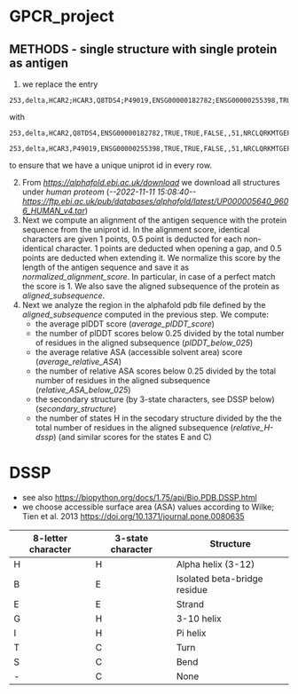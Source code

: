 # GPCR_project

## METHODS - single structure with single protein as antigen

1) we replace the entry 
```
253,delta,HCAR2;HCAR3,Q8TDS4;P49019,ENSG00000182782;ENSG00000255398,TRUE,TRUE,FALSE,,51,NRCLQRKMTGEPDNNRSTSVELTGDPNKTRGAPEALMANSGEPWSPSYLGP
```
with 
```
253,delta,HCAR2,Q8TDS4,ENSG00000182782,TRUE,TRUE,FALSE,,51,NRCLQRKMTGEPDNNRSTSVELTGDPNKTRGAPEALMANSGEPWSPSYLGP

253,delta,HCAR3,P49019,ENSG00000255398,TRUE,TRUE,FALSE,,51,NRCLQRKMTGEPDNNRSTSVELTGDPNKTRGAPEALMANSGEPWSPSYLGP
```
to ensure that we have a unique uniprot id in every row.

2) From *https://alphafold.ebi.ac.uk/download* we download all structures under *human proteom* (*--2022-11-11 15:08:40--  https://ftp.ebi.ac.uk/pub/databases/alphafold/latest/UP000005640_9606_HUMAN_v4.tar*)
3) Next we compute an alignment of the antigen sequence with the protein sequence from the uniprot id. In the alignment score, identical characters are given 1 points, 0.5 point is deducted for each non-identical character. 1 points are deducted when opening a gap, and 0.5 points are deducted when extending it. We normalize this score by the length of the antigen sequence and save it as *normalized_alignment_score*. In particular, in case of a perfect match the score is 1. We also save the aligned subsequence of the protein as *aligned_subsequence*.
4) Next we analyze the region in the alphafold pdb file defined by the *aligned_subsequence* computed in the previous step. We compute:
    + the average plDDT score (*average_plDDT_score*)
    + the number of plDDT scores below 0.25 divided by the total number of residues in the aligned subsequence (*plDDT_below_025*)
    + the average relative ASA (accessible solvent area) score (*average_relative_ASA*)
    + the number of relative ASA scores below 0.25 divided by the total number of residues in the aligned subsequence (*relative_ASA_below_025*)
    + the secondary structure (by 3-state characters, see DSSP below) (*secondary_structure*)
    + the number of states H in the secodary structure divided by the the total number of residues in the aligned subsequence (*relative_H-dssp*) (and similar scores for the states E and C)



# DSSP
+ see also https://biopython.org/docs/1.75/api/Bio.PDB.DSSP.html
+ we choose accessible surface area (ASA) values according to Wilke; Tien et al. 2013 https://doi.org/10.1371/journal.pone.0080635

| 8-letter character | 3-state character | Structure                    |
|--------------------|-------------------|------------------------------|
| H                  | H                 | Alpha helix (3-12)           |
| B                  | E                 | Isolated beta-bridge residue |
| E                  | E                 | Strand                       |
| G                  | H                 | 3-10 helix                   |
| I                  | H                 | Pi helix                     |
| T                  | C                 | Turn                         |
| S                  | C                 | Bend                         |
| -                  | C                 | None                         |
